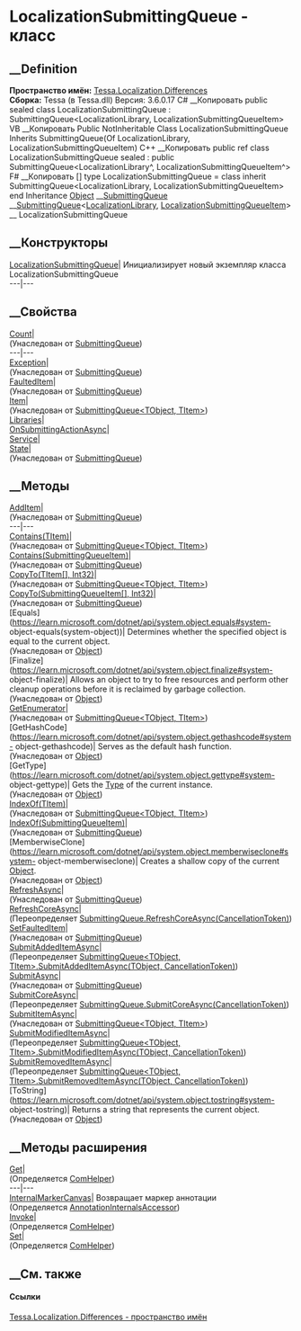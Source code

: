 # LocalizationSubmittingQueue - класс
##  __Definition
 **Пространство имён:**
[Tessa.Localization.Differences](N_Tessa_Localization_Differences.htm)  
 **Сборка:** Tessa (в Tessa.dll) Версия: 3.6.0.17
C# __Копировать
     public sealed class LocalizationSubmittingQueue : SubmittingQueue<LocalizationLibrary, LocalizationSubmittingQueueItem>
VB __Копировать
     Public NotInheritable Class LocalizationSubmittingQueue
    	Inherits SubmittingQueue(Of LocalizationLibrary, LocalizationSubmittingQueueItem)
C++ __Копировать
     public ref class LocalizationSubmittingQueue sealed : public SubmittingQueue<LocalizationLibrary^, LocalizationSubmittingQueueItem^>
F# __Копировать
     [<SealedAttribute>]
    type LocalizationSubmittingQueue = 
        class
            inherit SubmittingQueue<LocalizationLibrary, LocalizationSubmittingQueueItem>
        end
Inheritance
    [Object](https://learn.microsoft.com/dotnet/api/system.object) __[SubmittingQueue](T_Tessa_Platform_Differences_SubmittingQueue.htm) __[SubmittingQueue](T_Tessa_Platform_Differences_SubmittingQueue_2.htm)<[LocalizationLibrary](T_Tessa_Localization_LocalizationLibrary.htm), [LocalizationSubmittingQueueItem](T_Tessa_Localization_Differences_LocalizationSubmittingQueueItem.htm)> __ LocalizationSubmittingQueue
##  __Конструкторы
[LocalizationSubmittingQueue](M_Tessa_Localization_Differences_LocalizationSubmittingQueue__ctor.htm)|
Инициализирует новый экземпляр класса LocalizationSubmittingQueue  
---|---  
##  __Свойства
[Count](P_Tessa_Platform_Differences_SubmittingQueue_Count.htm)|  
(Унаследован от
[SubmittingQueue](T_Tessa_Platform_Differences_SubmittingQueue.htm))  
---|---  
[Exception](P_Tessa_Platform_Differences_SubmittingQueue_Exception.htm)|  
(Унаследован от
[SubmittingQueue](T_Tessa_Platform_Differences_SubmittingQueue.htm))  
[FaultedItem](P_Tessa_Platform_Differences_SubmittingQueue_FaultedItem.htm)|  
(Унаследован от
[SubmittingQueue](T_Tessa_Platform_Differences_SubmittingQueue.htm))  
[Item](P_Tessa_Platform_Differences_SubmittingQueue_2_Item.htm)|  
(Унаследован от [SubmittingQueue<TObject,
TItem>](T_Tessa_Platform_Differences_SubmittingQueue_2.htm))  
[Libraries](P_Tessa_Localization_Differences_LocalizationSubmittingQueue_Libraries.htm)|  
[OnSubmittingActionAsync](P_Tessa_Localization_Differences_LocalizationSubmittingQueue_OnSubmittingActionAsync.htm)|  
[Service](P_Tessa_Localization_Differences_LocalizationSubmittingQueue_Service.htm)|  
[State](P_Tessa_Platform_Differences_SubmittingQueue_State.htm)|  
(Унаследован от
[SubmittingQueue](T_Tessa_Platform_Differences_SubmittingQueue.htm))  
##  __Методы
[AddItem](M_Tessa_Platform_Differences_SubmittingQueue_AddItem.htm)|  
(Унаследован от
[SubmittingQueue](T_Tessa_Platform_Differences_SubmittingQueue.htm))  
---|---  
[Contains(TItem)](M_Tessa_Platform_Differences_SubmittingQueue_2_Contains.htm)|  
(Унаследован от [SubmittingQueue<TObject,
TItem>](T_Tessa_Platform_Differences_SubmittingQueue_2.htm))  
[Contains(SubmittingQueueItem)](M_Tessa_Platform_Differences_SubmittingQueue_Contains.htm)|  
(Унаследован от
[SubmittingQueue](T_Tessa_Platform_Differences_SubmittingQueue.htm))  
[CopyTo(TItem[],
Int32)](M_Tessa_Platform_Differences_SubmittingQueue_2_CopyTo.htm)|  
(Унаследован от [SubmittingQueue<TObject,
TItem>](T_Tessa_Platform_Differences_SubmittingQueue_2.htm))  
[CopyTo(SubmittingQueueItem[],
Int32)](M_Tessa_Platform_Differences_SubmittingQueue_CopyTo.htm)|  
(Унаследован от
[SubmittingQueue](T_Tessa_Platform_Differences_SubmittingQueue.htm))  
[Equals](https://learn.microsoft.com/dotnet/api/system.object.equals#system-
object-equals\(system-object\))| Determines whether the specified object is
equal to the current object.  
(Унаследован от
[Object](https://learn.microsoft.com/dotnet/api/system.object))  
[Finalize](https://learn.microsoft.com/dotnet/api/system.object.finalize#system-
object-finalize)| Allows an object to try to free resources and perform other
cleanup operations before it is reclaimed by garbage collection.  
(Унаследован от
[Object](https://learn.microsoft.com/dotnet/api/system.object))  
[GetEnumerator](M_Tessa_Platform_Differences_SubmittingQueue_2_GetEnumerator.htm)|  
(Унаследован от [SubmittingQueue<TObject,
TItem>](T_Tessa_Platform_Differences_SubmittingQueue_2.htm))  
[GetHashCode](https://learn.microsoft.com/dotnet/api/system.object.gethashcode#system-
object-gethashcode)| Serves as the default hash function.  
(Унаследован от
[Object](https://learn.microsoft.com/dotnet/api/system.object))  
[GetType](https://learn.microsoft.com/dotnet/api/system.object.gettype#system-
object-gettype)| Gets the
[Type](https://learn.microsoft.com/dotnet/api/system.type) of the current
instance.  
(Унаследован от
[Object](https://learn.microsoft.com/dotnet/api/system.object))  
[IndexOf(TItem)](M_Tessa_Platform_Differences_SubmittingQueue_2_IndexOf.htm)|  
(Унаследован от [SubmittingQueue<TObject,
TItem>](T_Tessa_Platform_Differences_SubmittingQueue_2.htm))  
[IndexOf(SubmittingQueueItem)](M_Tessa_Platform_Differences_SubmittingQueue_IndexOf.htm)|  
(Унаследован от
[SubmittingQueue](T_Tessa_Platform_Differences_SubmittingQueue.htm))  
[MemberwiseClone](https://learn.microsoft.com/dotnet/api/system.object.memberwiseclone#system-
object-memberwiseclone)| Creates a shallow copy of the current
[Object](https://learn.microsoft.com/dotnet/api/system.object).  
(Унаследован от
[Object](https://learn.microsoft.com/dotnet/api/system.object))  
[RefreshAsync](M_Tessa_Platform_Differences_SubmittingQueue_RefreshAsync.htm)|  
(Унаследован от
[SubmittingQueue](T_Tessa_Platform_Differences_SubmittingQueue.htm))  
[RefreshCoreAsync](M_Tessa_Localization_Differences_LocalizationSubmittingQueue_RefreshCoreAsync.htm)|  
(Переопределяет
[SubmittingQueue.RefreshCoreAsync(CancellationToken)](M_Tessa_Platform_Differences_SubmittingQueue_RefreshCoreAsync.htm))  
[SetFaultedItem](M_Tessa_Platform_Differences_SubmittingQueue_SetFaultedItem.htm)|  
(Унаследован от
[SubmittingQueue](T_Tessa_Platform_Differences_SubmittingQueue.htm))  
[SubmitAddedItemAsync](M_Tessa_Localization_Differences_LocalizationSubmittingQueue_SubmitAddedItemAsync.htm)|  
(Переопределяет [SubmittingQueue<TObject, TItem>.SubmitAddedItemAsync(TObject,
CancellationToken)](M_Tessa_Platform_Differences_SubmittingQueue_2_SubmitAddedItemAsync.htm))  
[SubmitAsync](M_Tessa_Platform_Differences_SubmittingQueue_SubmitAsync.htm)|  
(Унаследован от
[SubmittingQueue](T_Tessa_Platform_Differences_SubmittingQueue.htm))  
[SubmitCoreAsync](M_Tessa_Localization_Differences_LocalizationSubmittingQueue_SubmitCoreAsync.htm)|  
(Переопределяет
[SubmittingQueue.SubmitCoreAsync(CancellationToken)](M_Tessa_Platform_Differences_SubmittingQueue_SubmitCoreAsync.htm))  
[SubmitItemAsync](M_Tessa_Platform_Differences_SubmittingQueue_2_SubmitItemAsync.htm)|  
(Унаследован от [SubmittingQueue<TObject,
TItem>](T_Tessa_Platform_Differences_SubmittingQueue_2.htm))  
[SubmitModifiedItemAsync](M_Tessa_Localization_Differences_LocalizationSubmittingQueue_SubmitModifiedItemAsync.htm)|  
(Переопределяет [SubmittingQueue<TObject,
TItem>.SubmitModifiedItemAsync(TObject,
CancellationToken)](M_Tessa_Platform_Differences_SubmittingQueue_2_SubmitModifiedItemAsync.htm))  
[SubmitRemovedItemAsync](M_Tessa_Localization_Differences_LocalizationSubmittingQueue_SubmitRemovedItemAsync.htm)|  
(Переопределяет [SubmittingQueue<TObject,
TItem>.SubmitRemovedItemAsync(TObject,
CancellationToken)](M_Tessa_Platform_Differences_SubmittingQueue_2_SubmitRemovedItemAsync.htm))  
[ToString](https://learn.microsoft.com/dotnet/api/system.object.tostring#system-
object-tostring)| Returns a string that represents the current object.  
(Унаследован от
[Object](https://learn.microsoft.com/dotnet/api/system.object))  
##  __Методы расширения
[Get](M_Tessa_Extensions_Default_Client_EDS_ComHelper_Get.htm)|  
(Определяется
[ComHelper](T_Tessa_Extensions_Default_Client_EDS_ComHelper.htm))  
---|---  
[InternalMarkerCanvas](M_Tessa_UI_Views_Charting_Annotations_AnnotationInternalsAccessor_InternalMarkerCanvas.htm)|
Возвращает маркер аннотации  
(Определяется
[AnnotationInternalsAccessor](T_Tessa_UI_Views_Charting_Annotations_AnnotationInternalsAccessor.htm))  
[Invoke](M_Tessa_Extensions_Default_Client_EDS_ComHelper_Invoke.htm)|  
(Определяется
[ComHelper](T_Tessa_Extensions_Default_Client_EDS_ComHelper.htm))  
[Set](M_Tessa_Extensions_Default_Client_EDS_ComHelper_Set.htm)|  
(Определяется
[ComHelper](T_Tessa_Extensions_Default_Client_EDS_ComHelper.htm))  
##  __См. также
#### Ссылки
[Tessa.Localization.Differences - пространство
имён](N_Tessa_Localization_Differences.htm)
